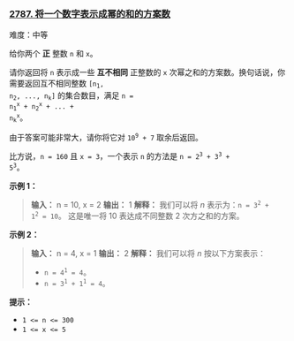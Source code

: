 ### [2787\. 将一个数字表示成幂的和的方案数](https://leetcode.cn/problems/ways-to-express-an-integer-as-sum-of-powers/)

难度：中等

给你两个 **正** 整数 `n` 和 `x`。

请你返回将 `n` 表示成一些 **互不相同** 正整数的 `x` 次幂之和的方案数。换句话说，你需要返回互不相同整数 <code>[n<sub>1</sub>, n<sub>2</sub>, ..., n<sub>k</sub>]</code> 的集合数目，满足 <code>n = n<sub>1</sub><sup>x</sup> + n<sub>2</sub><sup>x</sup> + ... + n<sub>k</sub><sup>x</sup></code>。

由于答案可能非常大，请你将它对 <code>10<sup>9</sup> + 7</code> 取余后返回。

比方说，`n = 160` 且 `x = 3`，一个表示 `n` 的方法是 <code>n = 2<sup>3</sup> + 3<sup>3</sup> + 5<sup>3</sup></code>。

**示例 1：**

> **输入：** n = 10, x = 2
> **输出：** 1
> **解释：** 我们可以将 $n$ 表示为：<code>n = 3<sup>2</sup> + 1<sup>2</sup> = 10</code>。
> 这是唯一将 $10$ 表达成不同整数 $2$ 次方之和的方案。

**示例 2：**

> **输入：** n = 4, x = 1
> **输出：** 2
> **解释：** 我们可以将 $n$ 按以下方案表示：
>
> - <code>n = 4<sup>1</sup> = 4</code>。
> - <code>n = 3<sup>1</sup> + 1<sup>1</sup> = 4</code>。

**提示：**

- `1 <= n <= 300`
- `1 <= x <= 5`
